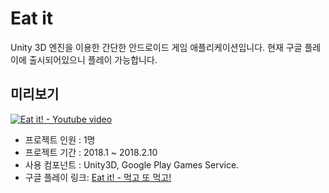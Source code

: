 # Eat it
Unity 3D 엔진을 이용한 간단한 안드로이드 게임 애플리케이션입니다.
현재 구글 플레이에 출시되어있으니 플레이 가능합니다.

## 미리보기
[![Eat it! - Youtube video](https://img.youtube.com/vi/QYlfa8n_rF0/0.jpg)](https://youtu.be/QYlfa8n_rF0 "Eat it!")



* 프로젝트 인원 : 1명
* 프로젝트 기간 : 2018.1 ~ 2018.2.10
* 사용 컴포넌트 : Unity3D, Google Play Games Service.
* 구글 플레이 링크: [Eat it! - 먹고 또 먹고!](https://play.google.com/store/apps/details?id=com.goodperson.eatit4)
